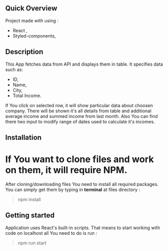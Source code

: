 ## Quick Overview
Project made with using : 
- React ,
- Styled-components,

## Description

This App fetches data from API and displays them in table. 
It specifies data such as:
 - ID,
 - Name,
 - City,
 - Total Income.

If You click on selected row, it will show particular data about choosen company.
There will be shown it's all details from table and additional average income and summed income from last month.
Also You can find there two input to modify range of dates used to calculate it's incomes.


## Installation
# If You want to clone files and work on them, it will require NPM.
After cloning/downloading files You need to install all required packages. You can simply get them by typing in <b>terminal</b> at files directory :

>npm install

## Getting started

Application uses React's built-in scripts. That means to start working with code on localhost all You need to do is run :

>npm run start

